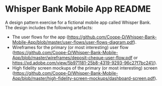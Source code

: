 # Whisper Bank Mobile App README

A design pattern exercise for a fictional mobile app called Whisper Bank. The design includes the following artefacts:

* The user flows for the app (https://github.com/Coope-D/Whisper-Bank-Mobile-App/blob/master/user-flows/user-flows-diagram.pdf).
* Wireframes for the primary (or most interesting) user flow (https://github.com/Coope-D/Whisper-Bank-Mobile-App/blob/master/wireframes/deposit-cheque-user-flow.pdf or https://xd.adobe.com/view/5b971181-25b8-4319-9293-96c27f7bc241/).
* High fidelity screen mockups of the primary (or most interesting) screen (https://github.com/Coope-D/Whisper-Bank-Mobile-App/blob/master/high-fidelity-screen-mockups/dashboard-screen.pdf).